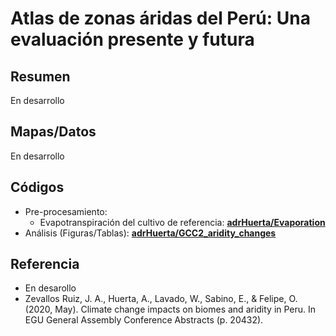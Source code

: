 # Atlas de zonas áridas del Perú: Una evaluación presente y futura

## Resumen
En desarrollo

## Mapas/Datos
En desarrollo

## Códigos
* Pre-procesamiento: 
  * Evapotranspiración del cultivo de referencia: [**adrHuerta/Evaporation**](https://github.com/adrHuerta/Evaporation)
* Análisis (Figuras/Tablas): [**adrHuerta/GCC2_aridity_changes**](https://github.com/adrHuerta/GCC2_aridity_changes)

## Referencia
* En desarollo
* Zevallos Ruiz, J. A., Huerta, A., Lavado, W., Sabino, E., & Felipe, O. (2020, May). Climate change impacts on biomes and aridity in Peru. In EGU General Assembly Conference Abstracts (p. 20432).
